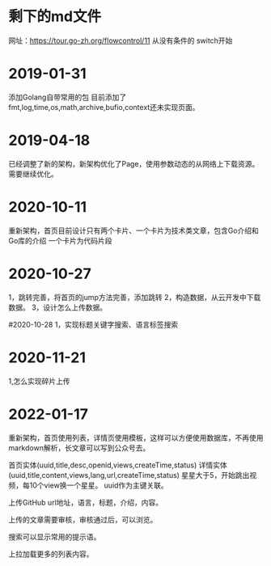 # 剩下的md文件
网址：https://tour.go-zh.org/flowcontrol/11
从没有条件的 switch开始

# 2019-01-31
添加Golang自带常用的包
目前添加了fmt,log,time,os,math,archive,bufio,context还未实现页面。

# 2019-04-18
已经调整了新的架构，新架构优化了Page，使用参数动态的从网络上下载资源。
需要继续优化。

# 2020-10-11
重新架构，首页目前设计只有两个卡片、一个卡片为技术类文章，包含Go介绍和Go库的介绍
一个卡片为代码片段


# 2020-10-27
1，跳转完善，将首页的jump方法完善，添加跳转
2，构造数据，从云开发中下载数据。
3，设计怎么上传数据。

#2020-10-28
1，实现标题关键字搜索、语言标签搜索

# 2020-11-21
1,怎么实现碎片上传

# 2022-01-17

重新架构，首页使用列表，详情页使用模板，这样可以方便使用数据库，不再使用markdown解析，长文章可以写到公众号去。

首页实体(uuid,title,desc,openid,views,createTime,status)
详情实体(uuid,title,content,views,lang,url,createTime,status)
星星大于5，开始跳出视频，每10个view换一个星星。
uuid作为主键关联。

上传GitHub url地址，语言，标题，介绍，内容。

上传的文章需要审核，审核通过后，可以浏览。

搜索可以显示常用的提示语。

上拉加载更多的列表内容。




